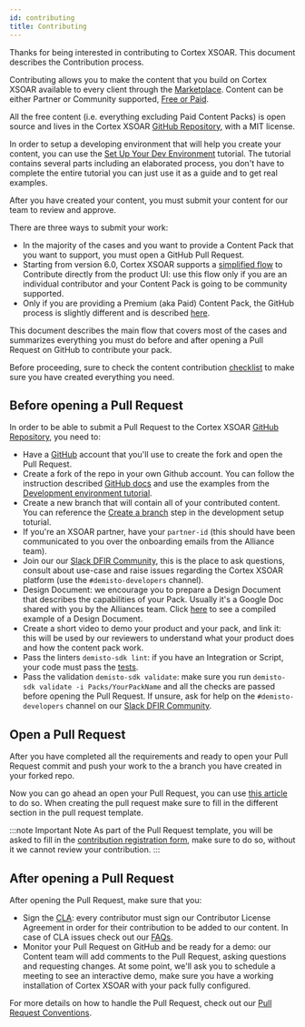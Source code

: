 ```yaml
---
id: contributing
title: Contributing 
---
```


Thanks for being interested in contributing to Cortex XSOAR. This document describes the Contribution process.

Contributing allows you to make the content that you build on Cortex XSOAR available to every client through the  [Marketplace](../partners/marketplace). Content can be either Partner or Community supported, [Free or Paid](../partners/marketplace#pricing).

All the free content (i.e. everything excluding Paid Content Packs) is open source and lives in the Cortex XSOAR [GitHub Repository](https://github.com/demisto/content), with a MIT license.

In order to setup a developing environment that will help you create your content, you can use the [Set Up Your Dev Environment](https://xsoar.pan.dev/docs/tutorials/tut-setup-dev#the-tutorial-starts-here) tutorial. The tutorial contains several parts including an elaborated process, you don't have to complete the entire tutorial you can just use it as a guide and to get real examples.

After you have created your content, you must submit your content for our team to review and approve.

There are three ways to submit your work:
 - In the majority of the cases and you want to provide a Content Pack that you want to support, you must open a GitHub Pull Request.
 - Starting from version 6.0, Cortex XSOAR supports a [simplified flow](../contributing/marketplace) to Contribute directly from the product UI: use this flow only if you are an individual contributor and your Content Pack is going to be community supported.
 - Only if you are providing a Premium (aka Paid) Content Pack, the GitHub process is slightly different and is described [here](../integrations/premium_packs).

 This document describes the main flow that covers most of the cases and summarizes everything you must do before and after opening a Pull Request on GitHub to contribute your pack.

Before proceeding, sure to check the content contribution [checklist](../contributing/checklist) to make sure you have created everything you need.

## Before opening a Pull Request

In order to be able to submit a Pull Request to the Cortex XSOAR [GitHub Repository](https://github.com/demisto/content), you need to:

- Have a [GitHub](https://github.com) account that you'll use to create the fork and open the Pull Request.
- Create a fork of the repo in your own Github account. You can follow the instruction described [GitHub docs](https://guides.github.com/activities/forking/) and use the examples from the [Development environment tutorial](https://xsoar.pan.dev/docs/tutorials/tut-setup-dev#step-2-fork-the-github-repo).
- Create a new branch that will contain all of your contributed content. You can reference the [Create a branch](https://xsoar.pan.dev/docs/tutorials/tut-setup-dev#step-6-create-a-branch) step in the development setup toturial. 
- If you're an XSOAR partner, have your `partner-id` (this should have been communicated to you over the onboarding emails from the Alliance team).
- Join our our [Slack DFIR Community](https://www.demisto.com/community/), this is the place to ask questions, consult about use-case and raise issues regarding the Cortex XSOAR platform (use the `#demisto-developers` channel).
- Design Document: we encourage you to prepare a Design Document that describes the capabilities of your Pack. Usually it's a Google Doc shared with you by the Alliances team. Click [here](https://docs.google.com/document/d/1wETtBEKg37PHNU8tYeB56M1LE314ux086z3HFeF_cX0) to see a compiled example of a Design Document.
- Create a short video to demo your product and your pack, and link it: this will be used by our reviewers to understand what your product does and how the content pack work.
- Pass the linters `demisto-sdk lint`: if you have an Integration or Script, your code must pass the [tests](../tutorials/tut-setup-dev#step-5-run-the-linter-and-unit-tests).
- Pass the validation `demisto-sdk validate`: make sure you run `demisto-sdk validate -i Packs/YourPackName` and all the checks are passed before opening the Pull Request. If unsure, ask for help on the `#demisto-developers` channel on our [Slack DFIR Community](https://www.demisto.com/community/).

## Open a Pull Request

After you have completed all the requirements and ready to open your Pull Request commit and push your work to the a branch you have created in your forked repo. 

Now you can go ahead an open your Pull Request, you can use [this article](https://help.github.com/articles/creating-a-pull-request-from-a-fork/) to do so.
When creating the pull request make sure to fill in the different section in the pull request template.

:::note Important Note
As part of the Pull Request template, you will be asked to fill in the [contribution registration form](https://forms.gle/XDfxU4E61ZwEESSMA), make sure to do so, without it we cannot review your contribution.
:::


## After opening a Pull Request

After opening the Pull Request, make sure that you:

- Sign the [CLA](https://github.com/demisto/content/blob/master/docs/cla.pdf): every contributor must sign our Contributor License Agreement in order for their contribution to be added to our content. In case of CLA issues check out our [FAQs](../concepts/faq#cla-is-pending-even-though-i-signed-the-agreement).
- Monitor your Pull Request on GitHub and be ready for a demo: our Content team will add comments to the Pull Request, asking questions and requesting changes. At some point, we'll ask you to schedule a meeting to see an interactive demo, make sure you have a working installation of Cortex XSOAR with your pack fully configured.

For more details on how to handle the Pull Request, check out our [Pull Request Conventions](../contributing/conventions).

